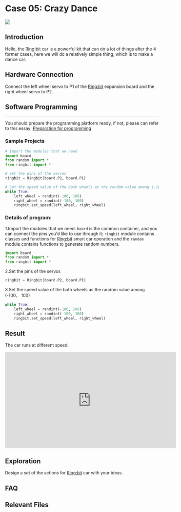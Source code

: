 # Case 05: Crazy Dance

![](https://wiki-media-ef.oss-cn-hongkong.aliyuncs.com/i18n/en/docusaurus-plugin-content-docs/current/pico/picoed/picoed-smart-car/picoed-ringbit-car-v2/images/case05.png)

## Introduction

Hello, the [Ring:bit](https://shop.elecfreaks.com/products/elecfreaks-pico-ed-ring-bit-v2-car-kit-with-pico-ed-board?_pos=2&_sid=18032a345&_ss=r) car is a powerful kit that can do a lot of things after the 4 former cases, here we will do a relatively simple thing, which is to make a dance car. 

## Hardware Connection

Connect the left wheel servo to P1 of the [Ring:bit](https://shop.elecfreaks.com/products/elecfreaks-pico-ed-ring-bit-v2-car-kit-with-pico-ed-board?_pos=2&_sid=18032a345&_ss=r) expansion board and the right wheel servo to P2.

## Software Programming

---

You should prepare the programming platform ready, if not, please can refer to this essay: [Preparation for programming](https://www.elecfreaks.com/learn-en/pico-ed/index.html)

### Sample Projects

```python
# Import the modules that we need
import board
from random import *
from ringbit import *

# Set the pins of the servos
ringbit = Ringbit(board.P2, board.P1)

# Set the speed value of the both wheels as the random value among (-100， 100)
while True:
    left_wheel = randint(-100, 100)
    right_wheel = randint(-100, 100)
    ringbit.set_speed(left_wheel, right_wheel)
```

### Details of program:

1.Import the modules that we need. `board` is the common container, and you can connect the pins you'd like to use through it; `ringbit` module contains classes and functions for [Ring:bit](https://shop.elecfreaks.com/products/elecfreaks-pico-ed-ring-bit-v2-car-kit-with-pico-ed-board?_pos=2&_sid=18032a345&_ss=r) smart car operation and the `random` module contains functions to generate random numbers.

```python
import board
from random import *
from ringbit import *
```

2.Set the pins of the servos
```python
ringbit = Ringbit(board.P2, board.P1)
```

3.Set the speed value of the both wheels as the random value among (-100， 100)
```python
while True:
    left_wheel = randint(-100, 100)
    right_wheel = randint(-100, 100)
    ringbit.set_speed(left_wheel, right_wheel)
```
## Result

The car runs at different speed.

<iframe width="560" height="315" src="https://www.youtube.com/embed/-gWBk3IHrqg" title="YouTube video player" frameborder="0" allow="accelerometer; autoplay; clipboard-write; encrypted-media; gyroscope; picture-in-picture" allowfullscreen></iframe>

## Exploration

Design a set of the actions for [Ring:bit](https://shop.elecfreaks.com/products/elecfreaks-pico-ed-ring-bit-v2-car-kit-with-pico-ed-board?_pos=2&_sid=18032a345&_ss=r) car with your ideas. 

## FAQ

## Relevant Files
